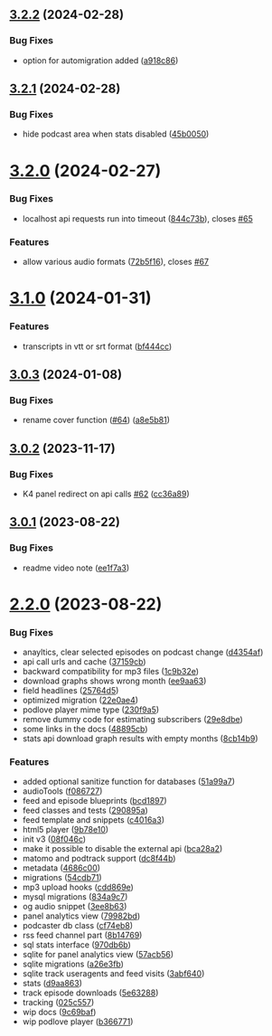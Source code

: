 ## [3.2.2](https://github.com/mauricerenck/kirby-podcaster/compare/v3.2.1...v3.2.2) (2024-02-28)


### Bug Fixes

* option for automigration added ([a918c86](https://github.com/mauricerenck/kirby-podcaster/commit/a918c867c402c6c59db40f89b26909b6af33782e))

## [3.2.1](https://github.com/mauricerenck/kirby-podcaster/compare/v3.2.0...v3.2.1) (2024-02-28)


### Bug Fixes

* hide podcast area when stats disabled ([45b0050](https://github.com/mauricerenck/kirby-podcaster/commit/45b0050644ec1a5e6510d685ce6f8ee862056c77))

# [3.2.0](https://github.com/mauricerenck/kirby-podcaster/compare/v3.1.0...v3.2.0) (2024-02-27)


### Bug Fixes

* localhost api requests run into timeout ([844c73b](https://github.com/mauricerenck/kirby-podcaster/commit/844c73ba3f429791dd801149632837ee7fce8fb7)), closes [#65](https://github.com/mauricerenck/kirby-podcaster/issues/65)


### Features

* allow various audio formats ([72b5f16](https://github.com/mauricerenck/kirby-podcaster/commit/72b5f1694b57d18435111b07b06a69edefbae010)), closes [#67](https://github.com/mauricerenck/kirby-podcaster/issues/67)

# [3.1.0](https://github.com/mauricerenck/kirby-podcaster/compare/v3.0.3...v3.1.0) (2024-01-31)


### Features

* transcripts in vtt or srt format ([bf444cc](https://github.com/mauricerenck/kirby-podcaster/commit/bf444cca3842af41768901b918d79e49b226e7a6))

## [3.0.3](https://github.com/mauricerenck/kirby-podcaster/compare/v3.0.2...v3.0.3) (2024-01-08)


### Bug Fixes

* rename cover function ([#64](https://github.com/mauricerenck/kirby-podcaster/issues/64)) ([a8e5b81](https://github.com/mauricerenck/kirby-podcaster/commit/a8e5b810aea562f11d453129cc5971c53c6e1190))

## [3.0.2](https://github.com/mauricerenck/kirby-podcaster/compare/v3.0.1...v3.0.2) (2023-11-17)


### Bug Fixes

* K4 panel redirect on api calls [#62](https://github.com/mauricerenck/kirby-podcaster/issues/62) ([cc36a89](https://github.com/mauricerenck/kirby-podcaster/commit/cc36a89f45003fc8661622a5041028196df27d73))

## [3.0.1](https://github.com/mauricerenck/kirby-podcaster/compare/v3.0.0...v3.0.1) (2023-08-22)


### Bug Fixes

* readme video note ([ee1f7a3](https://github.com/mauricerenck/kirby-podcaster/commit/ee1f7a300620ec41c98d28bb5f3f41891223eee2))

# [2.2.0](https://github.com/mauricerenck/kirby-podcaster/compare/v2.1.0...v2.2.0) (2023-08-22)


### Bug Fixes

* anayltics, clear selected episodes on podcast change ([d4354af](https://github.com/mauricerenck/kirby-podcaster/commit/d4354afcf4ce5ac1ea784c5f781075904c5eeeb7))
* api call urls and cache ([37159cb](https://github.com/mauricerenck/kirby-podcaster/commit/37159cb6ccb22c63f5e3c4d08fb777205fb30352))
* backward compatibility for mp3 files ([1c9b32e](https://github.com/mauricerenck/kirby-podcaster/commit/1c9b32e440d0140dabf59a253e480fe208a15543))
* download graphs shows wrong month ([ee9aa63](https://github.com/mauricerenck/kirby-podcaster/commit/ee9aa6326332cfb29fff690c82c5b22e2834c95f))
* field headlines ([25764d5](https://github.com/mauricerenck/kirby-podcaster/commit/25764d50cf8491e33d22701fb1c3c35fcee9023f))
* optimized migration ([22e0ae4](https://github.com/mauricerenck/kirby-podcaster/commit/22e0ae4965f9fded2d5ce2332a7a635272987cd1))
* podlove player mime type ([230f9a5](https://github.com/mauricerenck/kirby-podcaster/commit/230f9a597628b4b624b4b4633c987d8f2596239b))
* remove dummy code for estimating subscribers ([29e8dbe](https://github.com/mauricerenck/kirby-podcaster/commit/29e8dbe0ecde3fffa1566dde5a37b09c76d1a67e))
* some links in the docs ([48895cb](https://github.com/mauricerenck/kirby-podcaster/commit/48895cbea1f1602b173a487355dedeb98227289c))
* stats api download graph results with empty months ([8cb14b9](https://github.com/mauricerenck/kirby-podcaster/commit/8cb14b961a3c18266125c192d2070baf35694dde))


### Features

* added optional sanitize function for databases ([51a99a7](https://github.com/mauricerenck/kirby-podcaster/commit/51a99a726d294caa32618647bc157df922b8b33f))
* audioTools ([f086727](https://github.com/mauricerenck/kirby-podcaster/commit/f0867279eb147c042e21a1feb46987d43877d6ae))
* feed and episode blueprints ([bcd1897](https://github.com/mauricerenck/kirby-podcaster/commit/bcd1897407fb404fda3114d5f16a22a243c0ff77))
* feed classes and tests ([290895a](https://github.com/mauricerenck/kirby-podcaster/commit/290895a2e5968b5d51080afd954f3a0fbe1b9e7d))
* feed template and snippets ([c4016a3](https://github.com/mauricerenck/kirby-podcaster/commit/c4016a37a6a9b5937e1b2cfc7d7b779a1d4d5949))
* html5 player ([9b78e10](https://github.com/mauricerenck/kirby-podcaster/commit/9b78e10da0e126f26c3213c63ab4afabea2c3472))
* init v3 ([08f046c](https://github.com/mauricerenck/kirby-podcaster/commit/08f046c75b71e70dff9b6eb611e7fc756234f24c))
* make it possible to disable the external api ([bca28a2](https://github.com/mauricerenck/kirby-podcaster/commit/bca28a2b25110d44e6c58fd6ffc36883bfb69e03))
* matomo and podtrack support ([dc8f44b](https://github.com/mauricerenck/kirby-podcaster/commit/dc8f44bbbf4498be9eac4b2a335117ba19bc2446))
* metadata ([4686c00](https://github.com/mauricerenck/kirby-podcaster/commit/4686c00af7533f9ccbcf9a1c49c573ad7fa265c4))
* migrations ([54cdb71](https://github.com/mauricerenck/kirby-podcaster/commit/54cdb719c0d3df566ad5ee5c06ff776a439ab70f))
* mp3 upload hooks ([cdd869e](https://github.com/mauricerenck/kirby-podcaster/commit/cdd869efa751e31f686775e502ef36b48888d6fd))
* mysql migrations ([834a9c7](https://github.com/mauricerenck/kirby-podcaster/commit/834a9c76db9b1f85124c25b58a622c6b6f902c77))
* og audio snippet ([3ee8b63](https://github.com/mauricerenck/kirby-podcaster/commit/3ee8b634a3642a69a4cbf6f01dc0f172ed552078))
* panel analytics view ([79982bd](https://github.com/mauricerenck/kirby-podcaster/commit/79982bd17b86e0980874943d20ca26049f63bb84))
* podcaster db class ([cf74eb8](https://github.com/mauricerenck/kirby-podcaster/commit/cf74eb8e834d88e8b82c64022b353b2c1aa1c7c0))
* rss feed channel part ([8b14769](https://github.com/mauricerenck/kirby-podcaster/commit/8b147694c7185637a086dc06a2f123a97c692868))
* sql stats interface ([970db6b](https://github.com/mauricerenck/kirby-podcaster/commit/970db6b6bd74a1c9c976a6634c2711a40d6d8d64))
* sqlite for panel analytics view ([57acb56](https://github.com/mauricerenck/kirby-podcaster/commit/57acb568a825818c4642c02b56fe214209b72414))
* sqlite migrations ([a26e3fb](https://github.com/mauricerenck/kirby-podcaster/commit/a26e3fb85bdc5dc941bf00dc977f4fd54c52a084))
* sqlite track useragents and feed visits ([3abf640](https://github.com/mauricerenck/kirby-podcaster/commit/3abf6401fd557809b8f8b564efc72f03f4ed07e1))
* stats ([d9aa863](https://github.com/mauricerenck/kirby-podcaster/commit/d9aa86356e4e1386ad15dc853a1c75ce3b5008aa))
* track episode downloads ([5e63288](https://github.com/mauricerenck/kirby-podcaster/commit/5e63288b958b55c30a1bb5b76bf606f1f8c72e97))
* tracking ([025c557](https://github.com/mauricerenck/kirby-podcaster/commit/025c5574a0de3d8a2c6b6c2b14f632c3e40ee84b))
* wip docs ([9c69baf](https://github.com/mauricerenck/kirby-podcaster/commit/9c69baf603c6a0fd6e21b370e8043702a7423b49))
* wip podlove player ([b366771](https://github.com/mauricerenck/kirby-podcaster/commit/b36677105ae2f06dd30b7e4777a420805c60ad1a))

